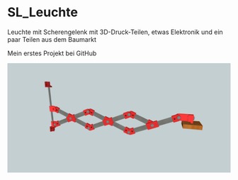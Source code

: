 # SL_Leuchte
Leuchte mit Scherengelenk mit  3D-Druck-Teilen, etwas Elektronik und ein paar Teilen aus dem Baumarkt

Mein erstes Projekt bei GitHub

<a href="https://github.com/minirevollo/SL_Leuchte/blob/master/SL_Stab_komplett.png" target="_blank"><img src="https://github.com/minirevollo/SL_Leuchte/blob/master/SL_Stab_komplett.png" alt="SL_Stab_komplett.png" title="SL_Leuchte" style="max-width:100%;"></a>
